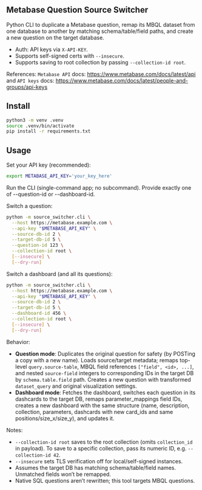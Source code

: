 ## Metabase Question Source Switcher

Python CLI to duplicate a Metabase question, remap its MBQL dataset from one database to another by matching schema/table/field paths, and create a new question on the target database.

- Auth: API keys via `X-API-KEY`.
- Supports self-signed certs with `--insecure`.
- Supports saving to root collection by passing `--collection-id root`.

References: `Metabase API` docs: https://www.metabase.com/docs/latest/api and `API keys` docs: https://www.metabase.com/docs/latest/people-and-groups/api-keys

## Install

```bash
python3 -m venv .venv
source .venv/bin/activate
pip install -r requirements.txt
```

## Usage

Set your API key (recommended):
```bash
export METABASE_API_KEY='your_key_here'
```

Run the CLI (single-command app; no subcommand). Provide exactly one of --question-id or --dashboard-id.

Switch a question:
```bash
python -m source_switcher.cli \
  --host https://metabase.example.com \
  --api-key "$METABASE_API_KEY" \
  --source-db-id 2 \
  --target-db-id 5 \
  --question-id 123 \
  --collection-id root \
  [--insecure] \
  [--dry-run]
```

Switch a dashboard (and all its questions):
```bash
python -m source_switcher.cli \
  --host https://metabase.example.com \
  --api-key "$METABASE_API_KEY" \
  --source-db-id 2 \
  --target-db-id 5 \
  --dashboard-id 456 \
  --collection-id root \
  [--insecure] \
  [--dry-run]
```

Behavior:
- **Question mode**: Duplicates the original question for safety (by POSTing a copy with a new name). Loads source/target metadata; remaps top-level `query.source-table`, MBQL field references `["field", <id>, ...]`, and nested `source-field` integers to corresponding IDs in the target DB by `schema.table.field` path. Creates a new question with transformed `dataset_query` and original visualization settings.
- **Dashboard mode**: Fetches the dashboard, switches each question in its dashcards to the target DB, remaps parameter_mappings field IDs, creates a new dashboard with the same structure (name, description, collection, parameters, dashcards with new card_ids and same positions/size_x/size_y), and updates it.

Notes:
- `--collection-id root` saves to the root collection (omits `collection_id` in payload). To save to a specific collection, pass its numeric ID, e.g. `--collection-id 42`.
- `--insecure` sets TLS verification off for local/self-signed instances.
- Assumes the target DB has matching schema/table/field names. Unmatched fields won’t be remapped.
- Native SQL questions aren’t rewritten; this tool targets MBQL questions.
